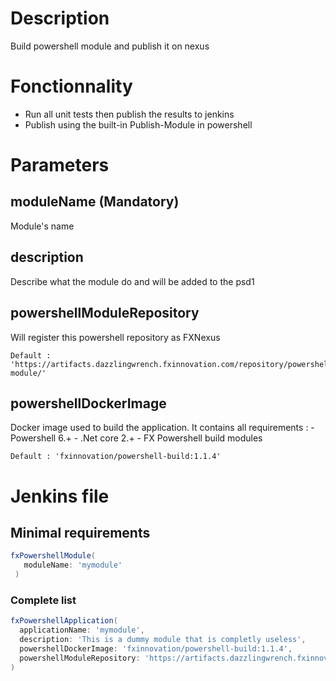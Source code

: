 # Description

Build powershell module and publish it on nexus

# Fonctionnality

- Run all unit tests then publish the results to jenkins
- Publish using the built-in Publish-Module in powershell

# Parameters

## moduleName (Mandatory)

Module's name

## description

Describe what the module do and will be added to the psd1

## powershellModuleRepository

Will register this powershell repository as FXNexus

    Default : 'https://artifacts.dazzlingwrench.fxinnovation.com/repository/powershell-module/'

## powershellDockerImage

Docker image used to build the application.
It contains all requirements :
    - Powershell 6.+
    - .Net core 2.+
    - FX Powershell build modules

    Default : 'fxinnovation/powershell-build:1.1.4'

# Jenkins file

## Minimal requirements

```groovy
fxPowershellModule(
   moduleName: 'mymodule'
 )
 ```

 ### Complete list

 ```groovy
fxPowershellApplication(
   applicationName: 'mymodule',
   description: 'This is a dummy module that is completly useless',
   powershellDockerImage: 'fxinnovation/powershell-build:1.1.4',
   powershellModuleRepository: 'https://artifacts.dazzlingwrench.fxinnovation.com/repository/powershell-module/'
 )
 ```